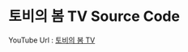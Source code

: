 # 토비의 봄 TV Source Code

YouTube Url : 
[토비의 봄 TV](htps://www.youtube.com/channel/UCcqH2RV1-9ebRBhmN_uaSNg)
